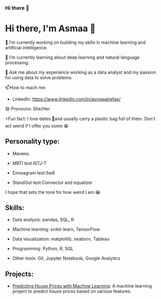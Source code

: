### Hi there 👋

<!--
**AsmaaAlrefae/AsmaaAlrefae** is a ✨ _special_ ✨ repository because its `README.md` (this file) appears on your GitHub profile.

Here are some ideas to get you started:

- 🔭 I’m currently working on ...
- 🌱 I’m currently learning ...
- 👯 I’m looking to collaborate on ...
- 🤔 I’m looking for help with ...
- 💬 Ask me about ...
- 📫 How to reach me: ...
- 😄 Pronouns: ...
- ⚡ Fun fact: ...
-->
# Hi there, I'm Asmaa 👋

🔭 I’m currently working on building my skills in machine learning and artificial intelligence.

🌱 I’m currently learning about deep learning and natural language processing.

💬 Ask me about my experience working as a data analyst and my passion for using data to solve problems.

📫How to reach me: 

- LinkedIn: https://www.linkedin.com/in/asmaaalrefae/

😄 Pronouns: She/Her
 
⚡Fun fact: I love dates 🌴and usually carry a plastic bag full of them. Don't act weird if I offer you some 😁

## Personality type:

- Mavens.

- MBTI test:ISTJ-T

- Enneagram test:5w6

- StandOut test:Connector and equalizer

I hope that sets the tone for how weird I am.😂

## Skills:

- Data analysis: pandas, SQL, R

- Machine learning: scikit-learn, TensorFlow

- Data visualization: matplotlib, seaborn, Tableau

- Programming: Python, R, SQL

- Other tools: Git, Jupyter Notebook, Google Analytics

## Projects:

- [Predicting House Prices with Machine Learning](https://github.com/asmaa-a-alrefae/house-price-prediction): A machine learning project to predict house prices based on various features.
































